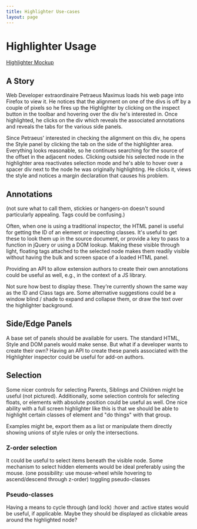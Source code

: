 ```yaml
---
title: Highlighter Use-cases
layout: page
---
```

# Highlighter Usage #
[Highlighter Mockup](images/highlighter-mockup.png)

## A Story ##

Web Developer extraordinaire Petraeus Maximus loads his web page into Firefox to view it. He notices that the alignment on one of the divs is off by a couple of pixels so he fires up the Highlighter by clicking on the inspect button in the toolbar and hovering over the div he's interested in. Once highlighted, he clicks on the div which reveals the associated annotations and reveals the tabs for the various side panels.

Since Petraeus' interested in checking the alignment on this div, he opens the Style panel by clicking the tab on the side of the highlighter area. Everything looks reasonable, so he continues searching for the source of the offset in the adjacent nodes. Clicking outside his selected node in the highlighter area reactivates selection mode and he's able to hover over a spacer div next to the node he was originally highlighting. He clicks it, views the style and notices a margin declaration that causes his problem.

## Annotations ##

(not sure what to call them, stickies or hangers-on doesn't sound particularly appealing. Tags could be confusing.)

Often, when one is using a traditional inspector, the HTML panel is useful for getting the ID of an element or inspecting classes. It's useful to get these to look them up in the source document, or provide a key to pass to a function in jQuery or using a DOM lookup. Making these visible through light, floating tags attached to the selected node makes them readily visible without having the bulk and screen space of a loaded HTML panel.

Providing an API to allow extension authors to create their own annotations could be useful as well, e.g., in the context of a JS library.

Not sure how best to display these. They're currently shown the same way as the ID and Class tags are. Some alternative suggestions could be a window blind / shade to expand and collapse them, or draw the text over the highlighter background.

## Side/Edge Panels ##

A base set of panels should be available for users. The standard HTML, Style and DOM panels would make sense. But what if a developer wants to create their own? Having an API to create these panels associated with the Highlighter inspector could be useful for add-on authors.

## Selection ##

Some nicer controls for selecting Parents, Siblings and Children might be useful (not pictured). Additionally, some selection controls for selecting floats, or elements with absolute position could be useful as well. One nice ability with a full screen highlighter like this is that we should be able to highlight certain classes of element and "do things" with that group.

Examples might be, export them as a list or manipulate them directly showing unions of style rules or only the intersections.

### Z-order selection ###

It could be useful to select items beneath the visible node. Some mechanism to select hidden elements would be ideal preferably using the mouse. (one possibility: use mouse-wheel while hovering to ascend/descend through z-order)
toggling pseudo-classes

### Pseudo-classes ###

Having a means to cycle through (and lock) :hover and :active states would be useful, if applicable. Maybe they should be displayed as clickable areas around the highlighted node?
